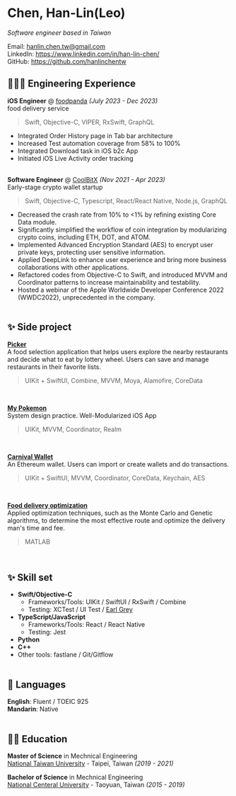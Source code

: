 # Chen, Han-Lin(Leo)

_Software engineer based in Taiwan_ <br>

Email: hanlin.chen.tw@gmail.com <br>
LinkedIn: https://www.linkedin.com/in/han-lin-chen/ <br>
GitHub: https://github.com/hanlinchentw

## 👩🏼‍💻 Engineering Experience

**iOS Engineer** @ [foodpanda](https://foodpanda.com/) _(July 2023 - Dec 2023)_ <br>
food delivery service
> Swift, Objective-C, VIPER, RxSwift, GraphQL
  - Integrated Order History page in Tab bar architecture
  - Increased Test automation coverage from 58% to 100%
  - Integrated Download task in iOS b2c App
  - Initiated iOS Live Activity order tracking
<br><br>

**Software Engineer** @ [CoolBitX](https://coolbitx.com) _(Nov 2021 - Apr 2023)_ <br>
Early-stage crypto wallet startup
> Swift, Objective-C, Typescript, React/React Native, Node.js, GraphQL
  - Decreased the crash rate from 10% to <1% by refining existing Core Data module.
  - Significantly simplified the workflow of coin integration by modularizing crypto coins, including ETH,  DOT, and ATOM.
  - Implemented Advanced Encryption Standard (AES) to encrypt user private keys, protecting user sensitive information.
  - Applied DeepLink to enhance user experience and bring more business collaborations with other applications.
  - Refactored codes from Objective-C to Swift, and introduced MVVM and Coordinator patterns to increase maintainability and testability.
  - Hosted a webinar of the Apple Worldwide Developer Conference 2022 (WWDC2022),  unprecedented in the company.
<br><br>

## ✨ Side project

**[Picker](https://www.figma.com/exit?url=https%3A%2F%2Fgithub.com%2Fhanlinchentw%2FPickers)** <br>
A food selection application that helps users explore the nearby restaurants and decide what to eat by lottery wheel. Users can save and manage restaurants in their favorite lists. <br>
> UIKit + SwiftUI, Combine, MVVM, Moya, Alamofire, CoreData
<br>

**[My Pokemon](https://github.com/hanlinchentw/MyPokemon)** <br>
System design practice. Well-Modularized iOS App <br>
> UIKit, MVVM, Coordinator, Realm
<br>

**[Carnival Wallet](https://github.com/hanlinchentw/CarnivalWallet)** <br>
An Ethereum wallet. Users can import or create wallets and do transactions. <br>
> UIKit + SwiftUI, MVVM, Coordinator, CoreData, Keychain, AES
<br>

**[Food delivery optimization](https://www.dropbox.com/s/mwvozbgq6snpt68/Optimize%20the%20Path%20of%20Food%20Delivery.pdf?dl=0)** <br>
Applied optimization techniques, such as the Monte Carlo and Genetic algorithms, to determine the most effective route and optimize the delivery man's time and fee. <br>
> MATLAB

<br>

## ✨ Skill set
- **Swift/Objective-C**
  - Frameworks/Tools: UIKit / SwiftUI / RxSwift / Combine
  - Testing: XCTest / UI Test / [Earl Grey](https://github.com/google/EarlGrey)
- **TypeScript/JavaScript**
  - Frameworks/Tools: React / React Native
  - Testing: Jest
- **Python**
- **C++**
- Other tools: fastlane / Git/Gitflow
<br><br>

## 💬 Languages

**English**: Fluent / TOEIC 925 <br>
**Mandarin**: Native
<br><br>

## 👨‍🎓 Education

**Master of Science** in Mechnical Engineering<br>
[National Taiwan University](https://www.ntu.edu.tw) - Taipei, Taiwan _(2019 - 2021)_

**Bachelor of Science** in Mechnical Engineering<br>
[National Centeral University](https://www.ncu.edu.tw/) - Taoyuan, Taiwan _(2015 - 2019)_
